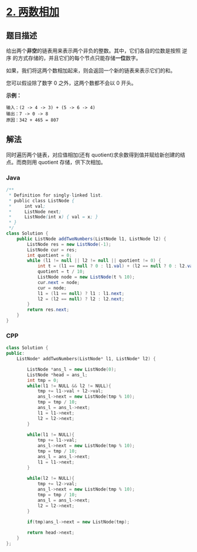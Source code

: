 # [2. 两数相加](https://leetcode-cn.com/problems/add-two-numbers/)

## 题目描述
<!-- 这里写题目描述 -->
给出两个**非空**的链表用来表示两个非负的整数。其中，它们各自的位数是按照 逆序 的方式存储的，并且它们的每个节点只能存储**一位**数字。

如果，我们将这两个数相加起来，则会返回一个新的链表来表示它们的和。

您可以假设除了数字 0 之外，这两个数都不会以 0 开头。

**示例：**

```
输入：(2 -> 4 -> 3) + (5 -> 6 -> 4)
输出：7 -> 0 -> 8
原因：342 + 465 = 807
```

## 解法
<!-- 这里可写通用的实现逻辑 -->
同时遍历两个链表，对应值相加(还有 quotient)求余数得到值并赋给新创建的结点。而商则用 quotient 存储，供下次相加。

### Java
<!-- 这里可写当前语言的特殊实现逻辑 -->

```java
/**
 * Definition for singly-linked list.
 * public class ListNode {
 *     int val;
 *     ListNode next;
 *     ListNode(int x) { val = x; }
 * }
 */
class Solution {
    public ListNode addTwoNumbers(ListNode l1, ListNode l2) {
        ListNode res = new ListNode(-1);
        ListNode cur = res;
        int quotient = 0;
        while (l1 != null || l2 != null || quotient != 0) {
            int t = (l1 == null ? 0 : l1.val) + (l2 == null ? 0 : l2.val) + quotient;
            quotient = t / 10;
            ListNode node = new ListNode(t % 10);
            cur.next = node;
            cur = node;
            l1 = (l1 == null) ? l1 : l1.next;
            l2 = (l2 == null) ? l2 : l2.next;
        }
        return res.next;
    }
}
```

### CPP
```cpp
class Solution {
public:
    ListNode* addTwoNumbers(ListNode* l1, ListNode* l2) {

        ListNode *ans_l = new ListNode(0);
        ListNode *head = ans_l;
        int tmp = 0;
        while(l1 != NULL && l2 != NULL){
            tmp += l1->val + l2->val;
            ans_l->next = new ListNode(tmp % 10);
            tmp = tmp / 10;
            ans_l = ans_l->next;
            l1 = l1->next;
            l2 = l2->next;
        }
        
        while(l1 != NULL){
            tmp += l1->val;
            ans_l->next = new ListNode(tmp % 10);
            tmp = tmp / 10;
            ans_l = ans_l->next;
            l1 = l1->next;  
        }
        
        while(l2 != NULL){
            tmp += l2->val;
            ans_l->next = new ListNode(tmp % 10);
            tmp = tmp / 10;
            ans_l = ans_l->next;
            l2 = l2->next;  
        }
        
        if(tmp)ans_l->next = new ListNode(tmp);

        return head->next;
    }
};
```
